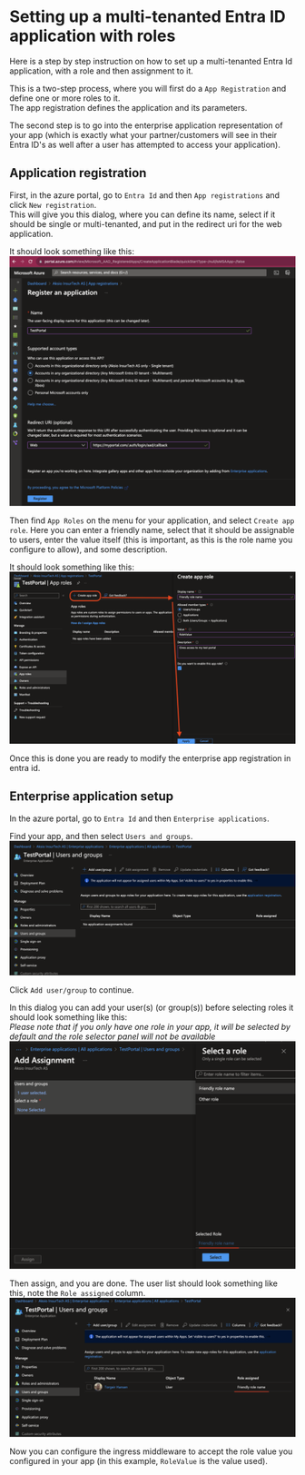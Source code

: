 # Setting up a multi-tenanted Entra ID application with roles

Here is a step by step instruction on how to set up a multi-tenanted Entra Id application, with a role and then assignment to it.

This is a two-step process, where you will first do a `App Registration` and define one or more roles to it.<br>
The app registration defines the application and its parameters.

The second step is to go into the enterprise application representation of your app (which is exactly what your partner/customers will see in their Entra ID's as well after a user has attempted to access your application).

## Application registration

First, in the azure portal, go to `Entra Id` and then `App registrations` and click `New registration`.<br>
This will give you this dialog, where you can define its name, select if it should be single or multi-tenanted, and put in the redirect uri for the web application.

It should look something like this:
![](Images/EntraIdRoles/01-registerapp.png)

Then find `App Roles` on the menu for your application, and select `Create app role`.
Here you can enter a friendly name, select that it should be assignable to users, enter the value itself (this is important, as this is the role name you configure to allow), and some description.

It should look something like this:
![](Images/EntraIdRoles/02-configurerole.png)

Once this is done you are ready to modify the enterprise app registration in entra id.

## Enterprise application setup

In the azure portal, go to `Entra Id` and then `Enterprise applications`.<br>

Find your app, and then select `Users and groups`.
![](Images/EntraIdRoles/03-enterpriseapp.png)

Click `Add user/group` to continue.<br>

In this dialog you can add your user(s) (or group(s)) before selecting roles it should look something like this:<br>
_Please note that if you only have one role in your app, it will be selected by default and the role selector panel will not be available_
![](Images/EntraIdRoles/04-assignrole.png)


Then assign, and you are done.
The user list should look something like this, note the `Role assigned` column.
![](Images/EntraIdRoles/05-assigneduser.png)


 Now you can configure the ingress middleware to accept the role value you configured in your app (in this example, `RoleValue` is the value used).
